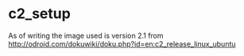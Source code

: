 # c2_setup
As of writing the image used is version 2.1 from http://odroid.com/dokuwiki/doku.php?id=en:c2_release_linux_ubuntu
